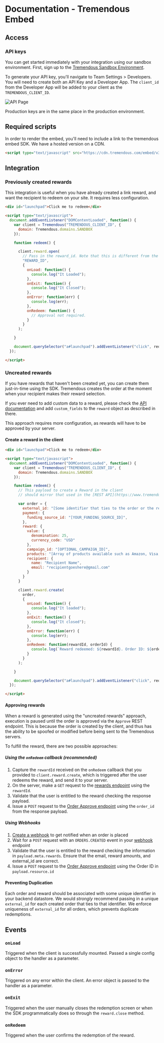 # Documentation - Tremendous Embed

## Access

### API keys
You can get started immediately with your integration using our sandbox environment. First, sign up to the [Tremendous Sandbox Environment](https://testflight.tremendous.com).

To generate your API key, you'll navigate to Team Settings > Developers. You will need to create both an API Key and a Developer App. The `client_id` from the Developer App will be added to your client as the `TREMENDOUS_CLIENT_ID`.

![API Page](/images/sandbox-keys.png)

Production keys are in the same place in the production environment.

## Required scripts
In order to render the embed, you'll need to include a link to the tremendous embed SDK. We have a hosted version on a CDN.

```html
<script type="text/javascript" src="https://cdn.tremendous.com/embed/v3.1.0/client.js"/>
```


## Integration

### Previously created rewards

This integration is useful when you have already created a link reward, and want the recipient to redeem on your site. It requires less configuration.

```html
<div id="launchpad">Click me to redeem</div>

<script type="text/javascript">
  document.addEventListener("DOMContentLoaded", function() {
    var client = Tremendous("TREMENDOUS_CLIENT_ID", {
      domain: Tremendous.domains.SANDBOX
    });

    function redeem() {

      client.reward.open(
        // Pass in the reward_id. Note that this is different from the order_id.
        "REWARD_ID",
        {
          onLoad: function() {
            console.log("It Loaded");
          },
          onExit: function() {
            console.log("It Closed");
          },
          onError: function(err) {
            console.log(err);
          },
          onRedeem: function() {
            // Approval not required.
          }
        }
      );

    }

    document.querySelector("a#launchpad").addEventListener("click", redeem);
  });

</script>
```


### Uncreated rewards

If you have rewards that haven't been created yet, you can create them just-in-time using the SDK.
Tremendous creates the order at the moment when your recipient makes their reward selection.

If you ever need to add custom data to a reward, please check the [API documentation](https://developers.tremendous.com/reference/using-custom-fields-to-add-custom-data-to-rewards) and add `custom_fields` to the
`reward` object as described in there.

This approach requires more configuration, as rewards will have to be approved by your server.

#### Create a reward in the client

```html
<div id="launchpad">Click me to redeem</div>

<script type="text/javascript">
  document.addEventListener("DOMContentLoaded", function() {
    var client = Tremendous("TREMENDOUS_CLIENT_ID", {
      domain: Tremendous.domains.SANDBOX
    });

    function redeem() {
      // This payload to create a Reward in the client
      // should mirror that used in the [REST API](https://www.tremendous.com/docs).

      var order = {
        external_id: "[Some identifier that ties to the order or the reward on your server]",
        payment: {
          funding_source_id: "[YOUR_FUNDING_SOURCE_ID]",
        },
        reward: {
          value: {
            denomination: 25,
            currency_code: "USD"
          },
          campaign_id: "[OPTIONAL_CAMPAIGN_ID]",
          products: "[Array of products available such as Amazon, Visa, etc. (see products REST endpoint)]",
          recipient: {
            name: "Recipient Name",
            email: "recipientgoeshere@gmail.com"
          }
        }
      }

      client.reward.create(
        order,
        {
          onLoad: function() {
            console.log("It loaded");
          },
          onExit: function() {
            console.log("It closed");
          },
          onError: function(err) {
            console.log(err);
          },
          onRedeem: function(rewardId, orderId) {
            console.log(`Reward redeemed: ${rewardId}. Order ID: ${orderId}`)
          }
        }
      );

    }

    document.querySelector("a#launchpad").addEventListener("click", redeem);
  });

</script>
```


#### Approving rewards

When a reward is generated using the "uncreated rewards" approach, execution is paused until the order is approved via the `Approve` REST endpoint. This is because the order is created by the client, and thus has the ability to be spoofed or modified before being sent to the Tremendous servers.

To fulfill the reward, there are two possible approaches:

##### Using the `onRedeem` callback (recommended)

1. Capture the `rewardId` received on the `onRedeem` callback that you provided to `client.reward.create`, which is triggered after the user redeems the reward, and send it to your server.
2. On the server, make a `GET` request to the [rewards endpoint](https://developers.tremendous.com/reference/core-rewards-show) using the `rewardId`.
3. Validate that the user is entitled to the reward checking the response payload.
4. Issue a `POST` request to the [Order Approve endpoint](https://developers.tremendous.com/reference/core-orders-approve) using the `order_id` from the response payload.

##### Using Webhooks

1. [Create a webhook](https://developers.tremendous.com/reference/post_webhooks) to get notified when an order is placed
2. Wait for a `POST` request with an `ORDERS.CREATED` event in your [webhook](https://developers.tremendous.com/reference/webhooks-1#webhook-requests) endpoint
3. Validate that the user is entitled to the reward checking the information in `payload.meta.rewards`. Ensure that the email, reward amounts, and external_id are correct.
4. Issue a `POST` request to the [Order Approve endpoint](https://developers.tremendous.com/reference/core-orders-approve) using the Order ID in `payload.resource.id`

#### Preventing Duplication

Each order and reward should be associated with some unique identifier in your backend datastore. We would *strongly* recommend passing in a unique `external_id` for each created order that ties to that identifier. We enforce uniqueness of `external_id` for all orders, which prevents duplicate redemptions.


## Events

### `onLoad`

Triggered when the client is successfully mounted. Passed a single config object to the handler as a parameter.

### `onError`

Triggered on any error within the client. An error object is passed to the handler as a parameter.

### `onExit`

Triggered when the user manually closes the redemption screen or when the SDK programmatically does so through the `reward.close` method.

### `onRedeem`

Triggered when the user confirms the redemption of the reward.
